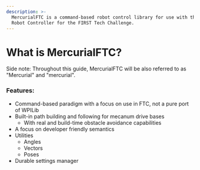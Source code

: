 ```yaml
---
description: >-
  MercurialFTC is a command-based robot control library for use with the FTC
  Robot Controller for the FIRST Tech Challenge.
---
```


# What is MercurialFTC?

Side note: Throughout this guide, MercurialFTC will be also referred to as "Mercurial" and "mercurial".

### Features:

* Command-based paradigm with a focus on use in FTC, not a pure port of WPILib
* Built-in path building and following for mecanum drive bases
  * With real and build-time obstacle avoidance capabilities
* A focus on developer friendly semantics
* Utilities
  * Angles
  * Vectors
  * Poses
* Durable settings manager

